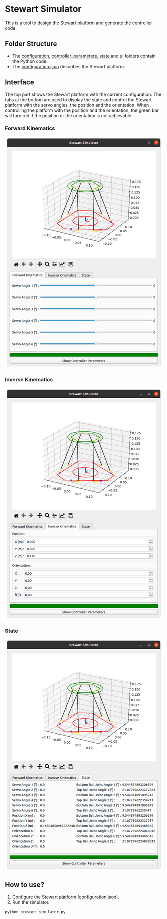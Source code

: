 # Stewart Simulator
This is a tool to design the Stewart platform and generate the controller code.

## Folder Structure
- The [configuration](configuration), [controller_parameters](controller_parameters), [state](state) and [ui](ui) folders contain the Python code.
- The [configuration.json](configuration.json) describes the Stewart platform.

## Interface
The top part shows the Stewart platform with the current configuration. The tabs at the bottom are used to display the state and control the Stewart platform with the servo angles, the position and the orientation.
When controlling the platform with the position and the orientation, the green bar will turn red if the position or the orientation is not achievable.

### Forward Kinematics
![Forward Kinematics](images/forward%20kinematics.png)

### Inverse Kinematics
![Inverse Kinematics](images/inverse%20kinematics.png)

### State
![State](images/state.png)

## How to use?
1. Configure the Stewart platform ([configuration.json](configuration.json)).
2. Run the simulator.
```bash
python stewart_simulator.py
```
